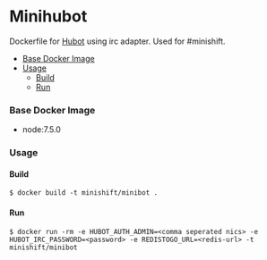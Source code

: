 # Minihubot

Dockerfile for [Hubot](https://hubot.github.com) using irc adapter. Used for #minishift.

<!-- MarkdownTOC -->

- [Base Docker Image](#base-docker-image)
- [Usage](#usage)
	- [Build](#build)
	- [Run](#run)

<!-- /MarkdownTOC -->

<a name="base-docker-image"></a>
### Base Docker Image

- node:7.5.0

<a name="usage"></a>
### Usage

<a name="build"></a>
#### Build

```
$ docker build -t minishift/minibot .
```

<a name="run"></a>
#### Run

```
$ docker run -rm -e HUBOT_AUTH_ADMIN=<comma seperated nics> -e HUBOT_IRC_PASSWORD=<password> -e REDISTOGO_URL=<redis-url> -t minishift/minibot
```
